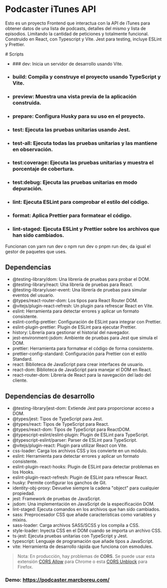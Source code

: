 # Podcaster iTunes API

Esto es un proyecto Frontend que interactua con la API de iTunes para obtener datos de una lista de podcasts, detalles del mismo y lista de episodios. Limitando la cantidad de peticiones y totalmente funcional. Construido en React, con Typescript y Vite. Jest para testing, incluye ESLint y Prettier.

# Scripts
- ### dev: Inicia un servidor de desarrollo usando Vite.
- ### build: Compila y construye el proyecto usando TypeScript y Vite.
- ### preview: Muestra una vista previa de la aplicación construida.
- ### prepare: Configura Husky para su uso en el proyecto.
- ### test: Ejecuta las pruebas unitarias usando Jest.
- ### test-all: Ejecuta todas las pruebas unitarias y las mantiene en observación.
- ### test:coverage: Ejecuta las pruebas unitarias y muestra el porcentaje de cobertura.
- ### test:debug: Ejecuta las pruebas unitarias en modo depuración.
- ### lint: Ejecuta ESLint para comprobar el estilo del código.
- ### format: Aplica Prettier para formatear el código.
- ### lint-staged: Ejecuta ESLint y Prettier sobre los archivos que han sido cambiados.

Funcionan con yarn run dev o npm run dev o pnpm run dev, da igual el gestor de paquetes que uses.

## Dependencias
- @testing-library/dom: Una librería de pruebas para probar el DOM.
- @testing-library/react: Una librería de pruebas para React.
- @testing-library/user-event: Una librería de pruebas para simular eventos del usuario.
- @types/react-router-dom: Los tipos para React Router DOM.
- @vitejs/plugin-react-refresh: Un plugin para refrescar React en Vite.
- eslint: Herramienta para detectar errores y aplicar un formato consistente.
- eslint-config-prettier: Configuración de ESLint para integrar con Prettier.
- eslint-plugin-prettier: Plugin de ESLint para ejecutar Prettier.
- history: Librería para gestionar el historial del navegador.
- jest-environment-jsdom: Ambiente de pruebas para Jest que simula el DOM.
- prettier: Herramienta para formatear el código de forma consistente.
- prettier-config-standard: Configuración para Prettier con el estilo Standard.
- react: Biblioteca de JavaScript para crear interfaces de usuario.
- react-dom: Biblioteca de JavaScript para manejar el DOM en React.
- react-router-dom: Librería de React para la navegación del lado del cliente.

## Dependencias de desarrollo
- @testing-library/jest-dom: Extiende Jest para proporcionar acceso a DOM.
- @types/jest: Tipos de TypeScript para Jest.
- @types/react: Tipos de TypeScript para React.
- @types/react-dom: Tipos de TypeScript para ReactDOM.
- @typescript-eslint/eslint-plugin: Plugin de ESLint para TypeScript.
- @typescript-eslint/parser: Parser de ESLint para TypeScript.
- @vitejs/plugin-react: Plugin para utilizar React con Vite.
- css-loader: Carga los archivos CSS y los convierte en un módulo.
- eslint: Herramienta para detectar errores y aplicar un formato consistente.
- eslint-plugin-react-hooks: Plugin de ESLint para detectar problemas en los Hooks.
- eslint-plugin-react-refresh: Plugin de ESLint para refrescar React.
- husky: Permite configurar los ganchos de Git.
- identity-obj-proxy: Devuelve siempre la cadena "object" para cualquier propiedad.
- jest: Framework de pruebas de JavaScript.
- jsdom: Una implementación en JavaScript de la especificación DOM.
- lint-staged: Ejecuta comandos en los archivos que han sido cambiados.
- sass: Preprocesador CSS que añade características como variables y mixins.
- sass-loader: Carga archivos SASS/SCSS y los compila a CSS.
- style-loader: Inyecta CSS en el DOM cuando se importa un archivo CSS.
- ts-jest: Ejecuta pruebas unitarias con TypeScript y Jest.
- typescript: Lenguaje de programación que añade tipos a JavaScript.
- vite: Herramienta de desarrollo rápida que funciona con esmodules.


> Nota: En producción, hay problemas de **CORS**. Se puede usar esta extensión [CORS Allow](https://chrome.google.com/webstore/detail/allow-cors-access-control/lhobafahddgcelffkeicbaginigeejlf?hl=es) para Chrome o esta [CORS Unblock](https://addons.mozilla.org/es/firefox/addon/cors-unblock/) para Firefox.

### Demo: **https://podcaster.marcboreu.com/**